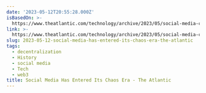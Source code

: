 ```yaml
---
date: '2023-05-12T20:55:28.000Z'
isBasedOn: >-
  https://www.theatlantic.com/technology/archive/2023/05/social-media-centralism-fediverse/674041/
link: >-
  https://www.theatlantic.com/technology/archive/2023/05/social-media-centralism-fediverse/674041/
slug: 2023-05-12-social-media-has-entered-its-chaos-era-the-atlantic
tags:
  - decentralization
  - History
  - social media
  - Tech
  - web3
title: Social Media Has Entered Its Chaos Era - The Atlantic
---
```


